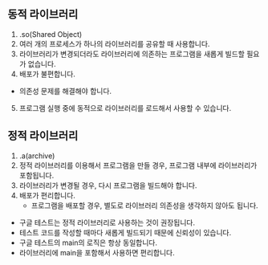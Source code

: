 
## 동적 라이브러리
1. .so(Shared Object)
2. 여러 개의 프로세스가 하나의 라이브러리를 공유할 때 사용합니다.
3. 라이브러리가 변경되더라도 라이브러리에 의존하는 프로그램을 새롭게 빌드할 필요가 없습니다.
4. 배포가 불편합니다.
  - 의존성 문제를 해결해야 합니다.
5. 프로그램 실행 중에 동적으로 라이브러리를 로드해서 사용할 수 있습니다.

## 정적 라이브러리
1. .a(archive)
2. 정적 라이브러리를 이용해서 프로그램을 만들 경우, 프로그램 내부에 라이브러리가 포함됩니다.
3. 라이브러리가 변경될 경우, 다시 프로그램을 빌드해야 합니다.
4. 배포가 편리합니다.
   - 프로그램을 배포할 경우, 별도로 라이브러리 의존성을 생각하지 않아도 됩니다.

- 구글 테스트는 정적 라이브러리로 사용하는 것이 권장됩니다.
- 테스트 코드를 작성할 때마다 새롭게 빌드되기 때문에 신뢰성이 있습니다.
- 구글 테스트의 main의 로직은 항상 동일합니다.
- 라이브러리에 main을 포함해서 사용하면 편리합니다.
